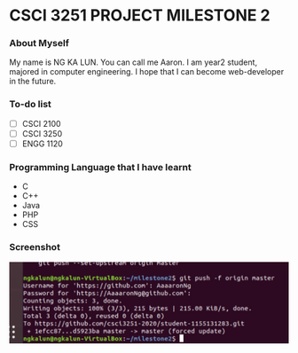 
# CSCI 3251 PROJECT MILESTONE 2

### About Myself
My name is NG KA LUN. You can call me Aaron. I am year2 student, majored in computer engineering. I hope that I can become web-developer in the future.

### To-do list
- [ ] CSCI 2100
- [ ] CSCI 3250
- [ ] ENGG 1120

### Programming Language that I have learnt
* C
* C++
* Java
* PHP
* CSS


### Screenshot
![alt text](https://github.com/csci3251-2020/student-1155131283/blob/master/MILESTONE2.jpg)
